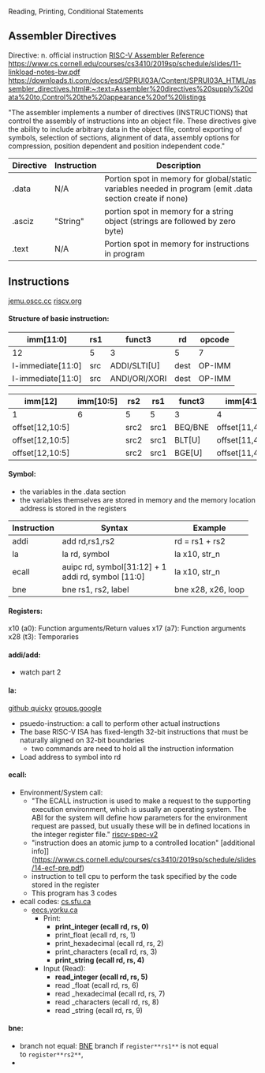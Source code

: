 Reading, Printing, Conditional Statements

## Assembler Directives
Directive: n. official instruction
[RISC-V Assembler Reference](https://michaeljclark.github.io/asm.html)
https://www.cs.cornell.edu/courses/cs3410/2019sp/schedule/slides/11-linkload-notes-bw.pdf
https://downloads.ti.com/docs/esd/SPRUI03A/Content/SPRUI03A_HTML/assembler_directives.html#:~:text=Assembler%20directives%20supply%20data%20to,Control%20the%20appearance%20of%20listings

"The assembler implements a number of directives (INSTRUCTIONS) that control the assembly of instructions into an object file. These directives give the ability to include arbitrary data in the object file, control exporting of symbols, selection of sections, alignment of data, assembly options for compression, position dependent and position independent code."

| Directive | Instruction | Description |
| ---------- | ------------ | -----------|
| .data | N/A | Portion spot in memory for global/static variables needed in program (emit .data section create if none) |
| .asciz | "String" | portion spot in memory for a string object (strings are followed by zero byte) | 
| .text | N/A | Portion spot in memory for instructions in program |

## Instructions 
[jemu.oscc.cc](https://jemu.oscc.cc/BNE)
[riscv.org](https://riscv.org/wp-content/uploads/2017/05/riscv-spec-v2.2.pdf)

#### Structure of basic instruction:

| imm[11:0] | rs1 | funct3 | rd | opcode |
|---|---|---|---|---|
| 12 | 5 | 3 | 5 | 7 |
| I-immediate[11:0] | src | ADDI/SLTI[U] | dest | OP-IMM |
| I-immediate[11:0] | src | ANDI/ORI/XORI | dest | OP-IMM |

| imm[12] | imm[10:5] | rs2 | rs1 | funct3 | imm[4:1] | imm[11] | opcode |
|---|---|---|---|---|---|---|---|
| 1 | 6 | 5 | 5 | 3 | 4 | 1 | 7 |
| offset[12,10:5] || src2 | src1 | BEQ/BNE | offset[11,4:1] || BRANCH |
| offset[12,10:5] || src2 | src1 | BLT[U] | offset[11,4:1] || BRANCH |
| offset[12,10:5] || src2 | src1 | BGE[U] | offset[11,4:1] || BRANCH |

#### Symbol: 
- the variables in the .data section
- the variables themselves are stored in memory and the memory location address is stored in the registers

| Instruction      | Syntax | Example    |
| ---        |    ---  |          --- |
| addi      | add rd,rs1,rs2       | rd = rs1 + rs2   |
| la   | la rd, symbol        | la x10, str_n      |
| ecall | auipc rd, symbol[31:12] + 1 <br> addi rd, symbol [11:0]| la x10, str_n |
| bne | bne rs1, rs2, label | bne x28, x26, loop |

#### Registers:
x10 (a0): Function arguments/Return values
x17 (a7): Function arguments
x28 (t3): Temporaries
#### addi/add: 
- watch part 2
#### la:
[github quicky](https://github.com/riscv/riscv-isa-manual/issues/144)
[groups.google](https://groups.google.com/a/groups.riscv.org/g/sw-dev/c/sDQWmHyzHi8)
- psuedo-instruction: a call to perform other actual instructions
-  The base RISC-V ISA has fixed-length 32-bit instructions that must be naturally aligned on 32-bit boundaries
	- two commands are need to hold all the instruction information
- Load address to symbol into rd

#### ecall:
- Environment/System call:
	- "The ECALL instruction is used to make a request to the supporting execution environment, which is usually an operating system. The ABI for the system will define how parameters for the environment request are passed, but usually these will be in defined locations in the integer register file." [riscv-spec-v2](https://riscv.org/wp-content/uploads/2016/06/riscv-spec-v2.1.pdf)
	- "instruction does an atomic jump to a controlled location" [additional info]](https://www.cs.cornell.edu/courses/cs3410/2019sp/schedule/slides/14-ecf-pre.pdf)
	- instruction to tell cpu to perform the task specified by the code stored in the register
	- This program has 3 codes 
- ecall codes:
[cs.sfu.ca](https://www.cs.sfu.ca/~ashriram/Courses/CS295/tutorials/venus/venus_ecalls.html#:~:text=The%20ecall%20instruction%20is%20a,ecalls%20for%20you%20to%20use.)
	- [eecs.yorku.ca](https://www.eecs.yorku.ca/course_archive/2022-23/F/2021A/RVS/RVS-IOsyscalls008.pdf)
		- Print:
			- **print_integer (ecall rd, rs, 0)**
			- print_float (ecall rd, rs, 1)
			- print_hexadecimal (ecall rd, rs, 2)
			- print_characters (ecall rd, rs, 3)
			- **print_string (ecall rd, rs, 4)**
		- Input (Read):
			- **read_integer (ecall rd, rs, 5)**
			- read _float (ecall rd, rs, 6)
			- read _hexadecimal (ecall rd, rs, 7)
			- read _characters (ecall rd, rs, 8)
			- read _string (ecall rd, rs, 9)
#### bne:
- branch not equal: [BNE](https://jemu.oscc.cc/BNE) branch if `register**rs1**` is not equal to `register**rs2**`,
- 
	